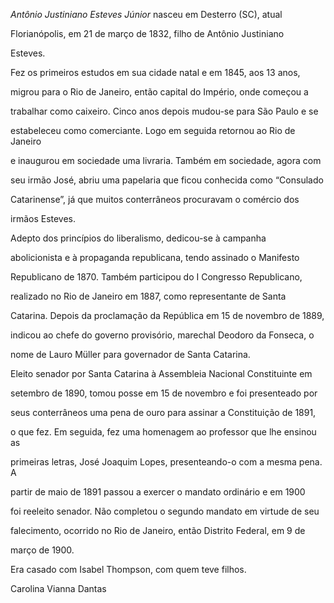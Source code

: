 

*Antônio Justiniano Esteves Júnior* nasceu em Desterro (SC), atual

Florianópolis, em 21 de março de 1832, filho de Antônio Justiniano

Esteves.



Fez os primeiros estudos em sua cidade natal e em 1845, aos 13 anos,

migrou para o Rio de Janeiro, então capital do Império, onde começou a

trabalhar como caixeiro. Cinco anos depois mudou-se para São Paulo e se

estabeleceu como comerciante. Logo em seguida retornou ao Rio de Janeiro

e inaugurou em sociedade uma livraria. Também em sociedade, agora com

seu irmão José, abriu uma papelaria que ficou conhecida como “Consulado

Catarinense”, já que muitos conterrâneos procuravam o comércio dos

irmãos Esteves.



Adepto dos princípios do liberalismo, dedicou-se à campanha

abolicionista e à propaganda republicana, tendo assinado o Manifesto

Republicano de 1870. Também participou do I Congresso Republicano,

realizado no Rio de Janeiro em 1887, como representante de Santa

Catarina. Depois da proclamação da República em 15 de novembro de 1889,

indicou ao chefe do governo provisório, marechal Deodoro da Fonseca, o

nome de Lauro Müller para governador de Santa Catarina.



Eleito senador por Santa Catarina à Assembleia Nacional Constituinte em

setembro de 1890, tomou posse em 15 de novembro e foi presenteado por

seus conterrâneos uma pena de ouro para assinar a Constituição de 1891,

o que fez. Em seguida, fez uma homenagem ao professor que lhe ensinou as

primeiras letras, José Joaquim Lopes, presenteando-o com a mesma pena. A

partir de maio de 1891 passou a exercer o mandato ordinário e em 1900

foi reeleito senador. Não completou o segundo mandato em virtude de seu

falecimento, ocorrido no Rio de Janeiro, então Distrito Federal, em 9 de

março de 1900.



Era casado com Isabel Thompson, com quem teve filhos.



Carolina Vianna Dantas



